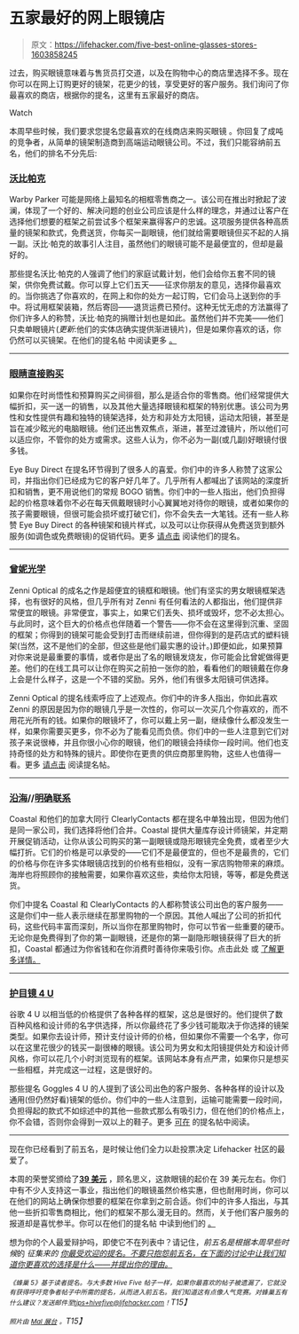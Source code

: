 # 五家最好的网上眼镜店

> 原文：<https://lifehacker.com/five-best-online-glasses-stores-1603858245>

过去，购买眼镜意味着与售货员打交道，以及在购物中心的商店里选择不多。现在你可以在网上订购更好的镜架，花更少的钱，享受更好的客户服务。我们询问了你最喜欢的商店，根据你的提名，这里有五家最好的商店。

Watch

本周早些时候，我们要求您提名您最喜欢的在线商店来购买眼镜 。你回复了成吨的竞争者，从简单的镜架制造商到高端运动眼镜公司。不过，我们只能容纳前五名，他们的排名不分先后:

### [沃比帕克](https://www.warbyparker.com/)

Warby Parker 可能是网络上最知名的相框零售商之一。该公司在推出时掀起了波澜，体现了一个好的、解决问题的创业公司应该是什么样的理念，并通过让客户在选择他们想要的框架之前尝试多个框架来赢得客户的忠诚。这项服务提供各种高质量的镜架和款式，免费送货，你每买一副眼镜，他们就给需要眼镜但买不起的人捐一副。沃比·帕克的故事引人注目，虽然他们的眼镜可能不是最便宜的，但却是最好的。

那些提名沃比·帕克的人强调了他们的家庭试戴计划，他们会给你五套不同的镜架，供你免费试戴。你可以穿上它们五天——征求你朋友的意见，选择你最喜欢的。当你挑选了你喜欢的，在网上和你的处方一起订购，它们会马上送到你的手中。将试用框架装箱，然后寄回——退货运费已预付。这种无忧无虑的方法赢得了你们许多人的称赞，沃比·帕克的捐赠计划也是如此。虽然他们并不完美——他们只卖单眼镜片(*更新*:他们的实体店确实提供渐进镜片)，但是如果你喜欢的话，你仍然可以买镜架。在他们的提名帖 中阅读更多 [。](http://lifehacker.com/warby-parker-warbyparker-com-ive-bought-three-pairs-o-1602892571)

* * *

### [眼睛直接购买](https://eyebuydirect.sjv.io/c/379647/467513/8266?u=https%3A%2F%2Fwww.eyebuydirect.com)

如果你在时尚悟性和预算购买之间徘徊，那么是适合你的零售商。他们经常提供大幅折扣，买一送一的销售，以及其他大量选择眼镜和框架的特别优惠。该公司为男性和女性提供有趣和独特的镜架选择，处方和非处方太阳镜，运动太阳镜，甚至是旨在减少眩光的电脑眼镜。他们还出售双焦点，渐进，甚至过渡镜片，所以他们可以适应你，不管你的处方或需求。这些人认为，你不必为一副(或几副)好眼镜付很多钱。

Eye Buy Direct 在提名环节得到了很多人的喜爱。你们中的许多人称赞了这家公司，并指出你们已经成为它的客户好几年了。几乎所有人都喊出了该网站的深度折扣和销售，更不用说他们的常规 BOGO 销售。你们中的一些人指出，他们负担得起的价格意味着你不必在每天佩戴眼镜时小心翼翼地对待你的眼镜，或者如果你的孩子需要眼镜，但很可能会损坏或打破它们，你不会失去一大笔钱。还有一些人称赞 Eye Buy Direct 的各种镜架和镜片样式，以及可以让你获得从免费送货到额外服务(如调色或免费眼镜)的促销代码。更多 [请点击](http://lifehacker.com/eyebuydirect-com-great-prices-frequent-promo-codes-a-1602890306) 阅读他们的提名。

* * *

### [曾妮光学](http://www.zennioptical.com/)

Zenni Optical 的成名之作是超便宜的镜框和眼镜。他们有坚实的男女眼镜框架选择，也有很好的风格，但几乎所有对 Zenni 有任何看法的人都指出，他们提供非常便宜的眼镜。非常便宜，事实上，如果它们丢失、损坏或毁坏，您不必太担心。与此同时，这个巨大的价格点也伴随着一个警告——你不会在这里得到沉重、坚固的框架；你得到的镜架可能会受到打击而继续前进，但你得到的是药店式的塑料镜架(当然，这不是他们的全部，但这些是他们最实惠的设计。)即便如此，如果预算对你来说是最重要的事情，或者你是出了名的眼镜发烧友，你可能会比曾妮做得更差。他们的在线工具可以让你在购买之前拍一张你的脸，看看他们的眼镜戴在你身上会是什么样子，这是一个不错的奖励。另外，他们有很多太阳镜可供选择。

Zenni Optical 的提名线索呼应了上述观点。你们中的许多人指出，你如此喜欢 Zenni 的原因是因为你的眼镜几乎是一次性的，你可以一次买几个你喜欢的，而不用花光所有的钱。如果你的眼镜坏了，你可以戴上另一副，继续像什么都没发生一样，如果你需要买更多，你不必为了能看见而负债。你们中的一些人注意到它们对孩子来说很棒，并且你很小心你的眼镜，他们的眼镜会持续你一段时间。他们也支持奇怪的处方和特殊的镜片。即使你在更贵的供应商那里购物，这些人也值得一看。更多 [请点击](http://lifehacker.com/zenni-ive-been-getting-glasses-from-them-for-years-and-1602886732) 阅读提名帖。

* * *

### [沿海](http://www.coastal.com/glasses)//[明确联系](http://www.clearlycontacts.ca/)

Coastal 和他们的加拿大同行 ClearlyContacts 都在提名中单独出现，但因为他们是同一家公司，我们选择将他们合并。Coastal 提供大量库存设计师镜架，并定期开展促销活动，让你从该公司购买的第一副眼镜或隐形眼镜完全免费，或者至少大幅打折。它们的价格是可以承受的——它们不是最便宜的，但也不是最贵的，它们的价格与你在许多实体眼镜店找到的价格有些相似，没有一家店购物带来的麻烦。海岸也将照顾你的接触需要，如果你喜欢这些，卖给你太阳镜，等等，都是免费送货。

你们中提名 Coastal 和 ClearlyContacts 的人都称赞该公司出色的客户服务——这是你们中一些人表示继续在那里购物的一个原因。其他人喊出了公司的折扣代码，这些代码丰富而深刻，所以当你在那里购物时，你可以节省一些重要的硬币。无论你是免费得到了你的第一副眼镜，还是你的第一副隐形眼镜获得了巨大的折扣，Coastal 都通过为你省钱和在你消费时善待你来吸引你。点击此处 或 [了解更多详情。](http://lifehacker.com/for-me-this-is-the-best-1602885939)

* * *

### [护目镜 4 U](http://www.goggles4u.com/)

谷歌 4 U 以相当低的价格提供了各种各样的框架，这总是很好的。他们提供了数百种风格和设计师的名字供选择，所以你最终花了多少钱可能取决于你选择的镜架类型。如果你去设计师，预计支付设计师的价格，但如果你不需要一个名字，你可以在这里花很少的钱买一副很棒的眼镜。该公司为男女和太阳镜提供处方和设计师风格，你可以花几个小时浏览现有的框架。该网站本身有点严肃，如果你只是想买一些相框，并完成这一过程，这是很好的。

那些提名 Goggles 4 U 的人提到了该公司出色的客户服务、各种各样的设计以及通用(但仍然好看)镜架的低价。你们中的一些人注意到，运输可能需要一段时间，负担得起的款式不如综述中的其他一些款式那么有吸引力，但在他们的价格点上，你不会错，否则你会得到一双以上的鞋子。更多 [可在](http://lifehacker.com/why-i-ordered-from-them-a-few-times-their-low-prices-1602897790) 的提名帖中阅读。

* * *

现在你已经看到了前五名，是时候让他们全力以赴投票决定 Lifehacker 社区的最爱了。

本周的荣誉奖颁给了[**39 美元**](http://www.39dollarglasses.com/) ，顾名思义，这款眼镜的起价在 39 美元左右。你们中有不少人支持这一事业，指出他们的眼镜虽然价格实惠，但也耐用时尚，你可以在他们的网站上确保你想要的框架在你拿到之前合适。你们中的许多人指出，与其他一些折扣零售商相比，他们的框架不那么漫无目的。然而，关于他们客户服务的报道却是喜忧参半。你可以在他们的提名帖 中读到他们的 [。](http://lifehacker.com/vote-for-39-dollar-glasses-com-ive-been-using-them-for-1602902505)

想为你的个人最爱辩护吗，即使它不在列表中？请记住，*前五名是根据本周早些时候*的 *征集来的* [*你最受欢迎的提名。不要只抱怨前五名，在下面的讨论中让我们知道你更喜欢的选择是什么——并提出你的理由。*](https://lifehacker.com/whats-the-best-online-glasses-store-1602315352)

*<small>《蜂巢 5》基于读者提名。与大多数 Hive Five 帖子一样，如果你最喜欢的帖子被遗漏了，它就没有获得呼吁竞争者帖子中所需的提名，从而进入前五名。我们知道这有点像人气竞赛。对蜂巢五有什么建议？发送邮件至</small>*[*<small>tips+hivefive@lifehacker.com</small>*](mailto:tips+hivefive@lifehacker.com)*<small>！</small>T15】*

*<small>照片由</small>* [*<small>Mal 展台</small>*](https://www.flickr.com/photos/malbooth/14384779930/) *<small>。</small>T15】*